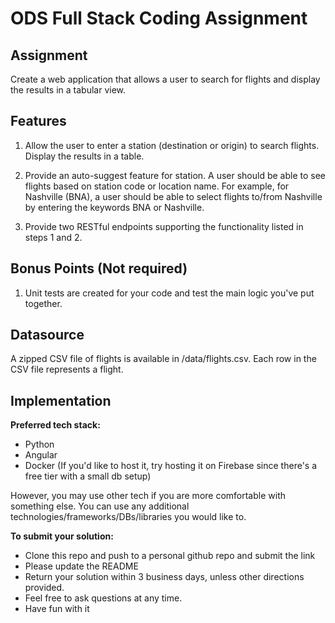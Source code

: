# ODS Full Stack Coding Assignment

## Assignment

Create a web application that allows a user to search for flights and display the results in a tabular view.

## Features

1. Allow the user to enter a station (destination or origin) to search flights. Display the results in a table.

2. Provide an auto-suggest feature for station. A user should be able to see flights based on station code or location name. For example,
for Nashville (BNA), a user should be able to select flights to/from Nashville by entering the keywords BNA or Nashville. 

3. Provide two RESTful endpoints supporting the functionality listed in steps 1 and 2.

## Bonus Points (Not required)
1. Unit tests are created for your code and test the main logic you've put together. 



## Datasource

A zipped CSV file of flights is available in /data/flights.csv. Each row in the CSV file represents a flight.

## Implementation

**Preferred tech stack:**
* Python
* Angular
* Docker (If you'd like to host it, try hosting it on Firebase since there's a free tier with a small db setup)

However, you may use other tech if you are more comfortable with something else. You can use any additional technologies/frameworks/DBs/libraries you would like to.

**To submit your solution:** 
* Clone this repo and push to a personal github repo and submit the link
* Please update the README
* Return your solution within 3 business days, unless other directions provided.
* Feel free to ask questions at any time.
* Have fun with it
